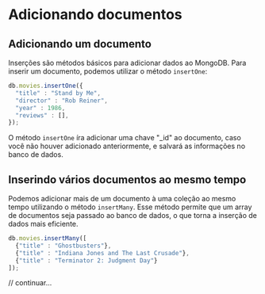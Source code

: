 # Adicionando documentos

## Adicionando um documento

Inserções são métodos básicos para adicionar dados ao MongoDB. Para inserir um documento, podemos utilizar o método `insertOne`:

```javascript
db.movies.insertOne({
  "title" : "Stand by Me",
  "director" : "Rob Reiner",
  "year" : 1986,
  "reviews" : [],
});
```

O método `insertOne` íra adicionar uma chave "_id" ao documento, caso você não houver adicionado anteriormente, e salvará as informações no banco de dados.

## Inserindo vários documentos ao mesmo tempo

Podemos adicionar mais de um documento à uma coleção ao mesmo tempo utilizando o método ```insertMany```. Esse método permite que um array de documentos seja passado ao banco de dados, o que torna a inserção de dados mais eficiente.

```javascript
db.movies.insertMany([
  {"title" : "Ghostbusters"},
  {"title" : "Indiana Jones and The Last Crusade"},
  {"title" : "Terminator 2: Judgment Day"}
]);
```
// continuar...